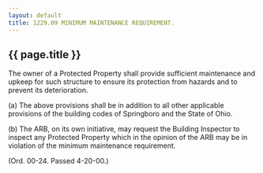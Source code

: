 ```yaml
---
layout: default 
title: 1229.09 MINIMUM MAINTENANCE REQUIREMENT.
---
```


{{ page.title }}
----------------

The owner of a Protected Property shall provide sufficient maintenance
and upkeep for such structure to ensure its protection from hazards and
to prevent its deterioration.

​(a) The above provisions shall be in addition to all other applicable
provisions of the building codes of Springboro and the State of Ohio.

​(b) The ARB, on its own initiative, may request the Building Inspector
to inspect any Protected Property which in the opinion of the ARB may be
in violation of the minimum maintenance requirement.

(Ord. 00-24. Passed 4-20-00.)
